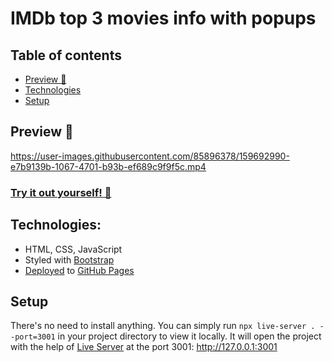 # IMDb top 3 movies info with popups

## Table of contents
* [Preview 👀](#preview-)
* [Technologies](#technologies)
* [Setup](#setup)

## Preview 👀
https://user-images.githubusercontent.com/85896378/159692990-e7b9139b-1067-4701-b93b-ef689c9f9f5c.mp4

### [Try it out yourself! 🍿](https://davidg999.github.io/popup/)

## Technologies:
* HTML, CSS, JavaScript
* Styled with [Bootstrap](https://getbootstrap.com/)
* [Deployed](https://davidg999.github.io/popup/) to [GitHub Pages](https://pages.github.com/)

## Setup
There's no need to install anything. You can simply run `npx live-server . --port=3001` in your project directory to view it locally.
It will open the project with the help of [Live Server](https://www.npmjs.com/package/live-server) at the port 3001: <http://127.0.0.1:3001>
